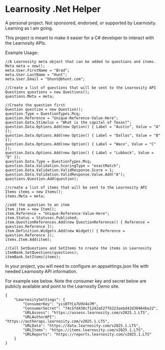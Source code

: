 # Learnosity .Net Helper
A personal project. Not sponsored, endorsed, or supported by Learnosity. Learning as I am going.

This project is meant to make it easier for a C# developer to interact with the Learnosity APIs.

Example Usage:
```
//A Learnosity meta object that can be added to questions and items.
Meta meta = new();
meta.User.FirstName = "Brad";
meta.User.LastName = "Hunt";
meta.User.Email = "bhunt@bhunt.com";

//Create a list of questions that will be sent to the Learnosity API
Questions questions = new Questions();
questions.Meta = meta;

//Create the question first
Question question = new Question();
question.Type = QuestionTypes.Mcq;
question.Reference = "Unique-Reference-Value-Here";
question.Data.Stimulus = "What is the capital of Texas?";
question.Data.Options.Add(new Option() { Label = "Austin", Value = "A" });
question.Data.Options.Add(new Option() { Label = "Dallas", Value = "B" });
question.Data.Options.Add(new Option() { Label = "Waco", Value = "C" });
question.Data.Options.Add(new Option() { Label = "Lubbock", Value = "D" });
question.Data.Type = QuestionTypes.Mcq;
question.Data.Validation.ScoringType = "exactMatch";
question.Data.Validation.ValidResponse.Score = 1;
question.Data.Validation.ValidResponse.Value.Add("A");
questions.Question.Add(question);

//create a list of items that will be sent to the Learnosity API
Items items = new Items();
items.Meta = meta;

//add the question to an item
Item item = new Item();
item.Reference = "Unique-Reference-Value-Here";
item.Status = Statuses.Published;
item.QuestionReferences.Add(new QuestionReference() { Reference = question.Reference });
item.Definition.Widgets.Add(new Widget() { Reference = question.Reference });
items.Item.Add(item);

//Call SetQuestions and SetItems to create the items in Learnosity
itemBank.SetQuestions(questions);
itemBank.SetItems(items);
```

In your project, you will need to configure an appsettings.json file with needed Learnosity API information.

For example see below. Note the consumer key and secret below are publicly available and point to the Learnosity Demo site.
```
{
    "LearnositySettings": {
        "ConsumerKey": "yis0TYCu7U9V4o7M",
        "ConsumerSecret": "74c5fd430cf1242a527f6223aebd42d30464be22",
        "URLAssess": "https://assess.learnosity.com/v2025.1.LTS",
        "URLAuthorAPI": "https://authorapi.learnosity.com/v2025.1.LTS",
        "URLData": "https://data.learnosity.com/v2025.1.LTS",
        "URLItems": "https://items.learnosity.com/v2025.1.LTS",
        "URLReports": "https://reports.learnosity.com/v2025.1.LTS"
    }
}
  
```


